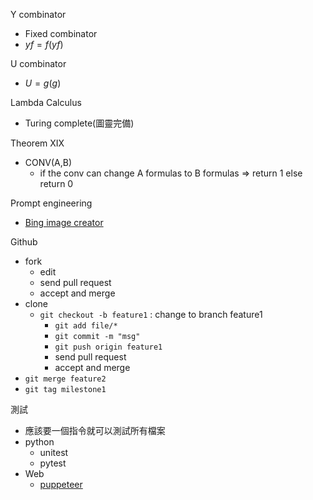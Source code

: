 Y combinator
- Fixed combinator
- $yf=f(yf)$

U combinator
- $U = g(g)$

Lambda Calculus
- Turing complete(圖靈完備)

Theorem XIX
- CONV(A,B)
    - if the conv can change A formulas to B formulas => return 1 else return 0

Prompt engineering
- [Bing image creator](https://www.bing.com/images/create)

Github
- fork
    - edit
    - send pull request
    - accept and merge
- clone
    - `git checkout -b feature1` : change to branch feature1
        - `git add file/*`
        - `git commit -m "msg"`
        - `git push origin feature1`
        - send pull request
        - accept and merge
- `git merge feature2`
- `git tag milestone1`

測試
- 應該要一個指令就可以測試所有檔案
- python
    - unitest
    - pytest
- Web
    - [puppeteer](https://pptr.dev)